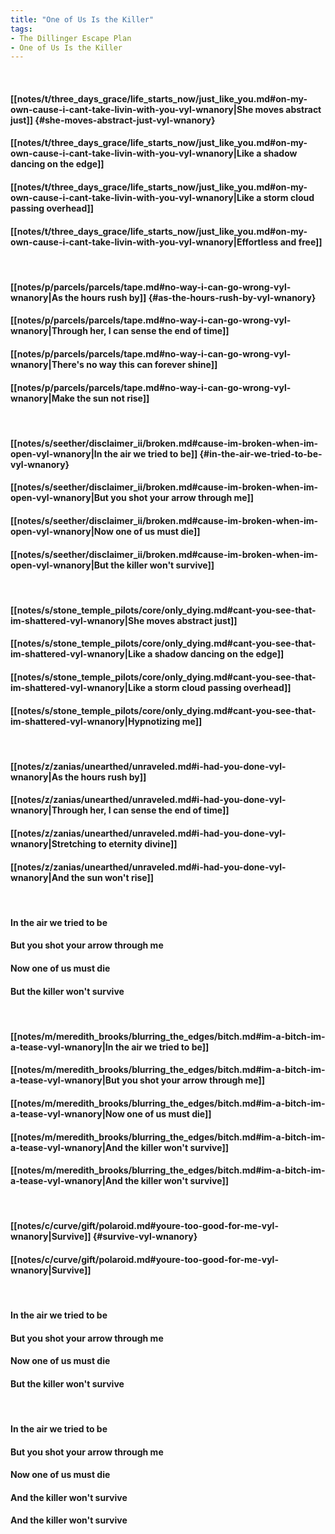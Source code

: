 ```yaml
---
title: "One of Us Is the Killer"
tags:
- The Dillinger Escape Plan
- One of Us Is the Killer
---
```

&nbsp;
#### [[notes/t/three_days_grace/life_starts_now/just_like_you.md#on-my-own-cause-i-cant-take-livin-with-you-vyl-wnanory|She moves abstract just]] {#she-moves-abstract-just-vyl-wnanory}
#### [[notes/t/three_days_grace/life_starts_now/just_like_you.md#on-my-own-cause-i-cant-take-livin-with-you-vyl-wnanory|Like a shadow dancing on the edge]]
#### [[notes/t/three_days_grace/life_starts_now/just_like_you.md#on-my-own-cause-i-cant-take-livin-with-you-vyl-wnanory|Like a storm cloud passing overhead]]
#### [[notes/t/three_days_grace/life_starts_now/just_like_you.md#on-my-own-cause-i-cant-take-livin-with-you-vyl-wnanory|Effortless and free]]
&nbsp;
#### [[notes/p/parcels/parcels/tape.md#no-way-i-can-go-wrong-vyl-wnanory|As the hours rush by]] {#as-the-hours-rush-by-vyl-wnanory}
#### [[notes/p/parcels/parcels/tape.md#no-way-i-can-go-wrong-vyl-wnanory|Through her, I can sense the end of time]]
#### [[notes/p/parcels/parcels/tape.md#no-way-i-can-go-wrong-vyl-wnanory|There's no way this can forever shine]]
#### [[notes/p/parcels/parcels/tape.md#no-way-i-can-go-wrong-vyl-wnanory|Make the sun not rise]]
&nbsp;
#### [[notes/s/seether/disclaimer_ii/broken.md#cause-im-broken-when-im-open-vyl-wnanory|In the air we tried to be]] {#in-the-air-we-tried-to-be-vyl-wnanory}
#### [[notes/s/seether/disclaimer_ii/broken.md#cause-im-broken-when-im-open-vyl-wnanory|But you shot your arrow through me]]
#### [[notes/s/seether/disclaimer_ii/broken.md#cause-im-broken-when-im-open-vyl-wnanory|Now one of us must die]]
#### [[notes/s/seether/disclaimer_ii/broken.md#cause-im-broken-when-im-open-vyl-wnanory|But the killer won't survive]]
&nbsp;
#### [[notes/s/stone_temple_pilots/core/only_dying.md#cant-you-see-that-im-shattered-vyl-wnanory|She moves abstract just]]
#### [[notes/s/stone_temple_pilots/core/only_dying.md#cant-you-see-that-im-shattered-vyl-wnanory|Like a shadow dancing on the edge]]
#### [[notes/s/stone_temple_pilots/core/only_dying.md#cant-you-see-that-im-shattered-vyl-wnanory|Like a storm cloud passing overhead]]
#### [[notes/s/stone_temple_pilots/core/only_dying.md#cant-you-see-that-im-shattered-vyl-wnanory|Hypnotizing me]]
&nbsp;
#### [[notes/z/zanias/unearthed/unraveled.md#i-had-you-done-vyl-wnanory|As the hours rush by]]
#### [[notes/z/zanias/unearthed/unraveled.md#i-had-you-done-vyl-wnanory|Through her, I can sense the end of time]]
#### [[notes/z/zanias/unearthed/unraveled.md#i-had-you-done-vyl-wnanory|Stretching to eternity divine]]
#### [[notes/z/zanias/unearthed/unraveled.md#i-had-you-done-vyl-wnanory|And the sun won't rise]]
&nbsp;
#### In the air we tried to be
#### But you shot your arrow through me
#### Now one of us must die
#### But the killer won't survive
&nbsp;
#### [[notes/m/meredith_brooks/blurring_the_edges/bitch.md#im-a-bitch-im-a-tease-vyl-wnanory|In the air we tried to be]]
#### [[notes/m/meredith_brooks/blurring_the_edges/bitch.md#im-a-bitch-im-a-tease-vyl-wnanory|But you shot your arrow through me]]
#### [[notes/m/meredith_brooks/blurring_the_edges/bitch.md#im-a-bitch-im-a-tease-vyl-wnanory|Now one of us must die]]
#### [[notes/m/meredith_brooks/blurring_the_edges/bitch.md#im-a-bitch-im-a-tease-vyl-wnanory|And the killer won't survive]]
#### [[notes/m/meredith_brooks/blurring_the_edges/bitch.md#im-a-bitch-im-a-tease-vyl-wnanory|And the killer won't survive]]
&nbsp;
#### [[notes/c/curve/gift/polaroid.md#youre-too-good-for-me-vyl-wnanory|Survive]] {#survive-vyl-wnanory}
#### [[notes/c/curve/gift/polaroid.md#youre-too-good-for-me-vyl-wnanory|Survive]]
&nbsp;
#### In the air we tried to be
#### But you shot your arrow through me
#### Now one of us must die
#### But the killer won't survive
&nbsp;
#### In the air we tried to be
#### But you shot your arrow through me
#### Now one of us must die
#### And the killer won't survive
#### And the killer won't survive
